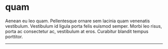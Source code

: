 # quam
Aenean eu leo quam. Pellentesque ornare sem lacinia quam venenatis vestibulum. Vestibulum id ligula porta felis euismod semper. Morbi leo risus, porta ac consectetur ac, vestibulum at eros. Curabitur blandit tempus porttitor.

---